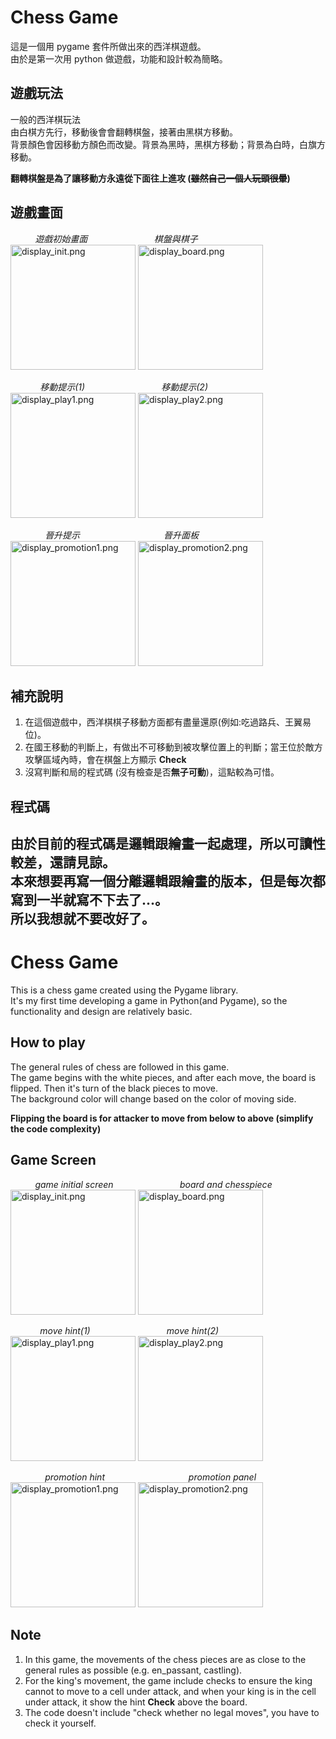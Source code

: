 # Chess Game
這是一個用 pygame 套件所做出來的西洋棋遊戲。  
由於是第一次用 python 做遊戲，功能和設計較為簡略。

## 遊戲玩法
一般的西洋棋玩法  
由白棋方先行，移動後會會翻轉棋盤，接著由黑棋方移動。  
背景顏色會因移動方顏色而改變。背景為黑時，黑棋方移動；背景為白時，白旗方移動。

**翻轉棋盤是為了讓移動方永遠從下面往上進攻 (~~雖然自己一個人玩頭很暈~~)**

## 遊戲畫面
&nbsp;&nbsp;&nbsp;&nbsp;&nbsp;&nbsp;&nbsp;&nbsp;&nbsp;&nbsp;*遊戲初始畫面*&nbsp;&nbsp;&nbsp;&nbsp;&nbsp;&nbsp;&nbsp;&nbsp;&nbsp;&nbsp;&nbsp;&nbsp;&nbsp;&nbsp;&nbsp;&nbsp;&nbsp;&nbsp;&nbsp;&nbsp;&nbsp;&nbsp;&nbsp;&nbsp;&nbsp;&nbsp;&nbsp;*棋盤與棋子*   
<img src="https://github.com/MingMinNa/ChessGame/blob/main/img/Display_img/display_init.png" alt="display_init.png" width="200" height="200">
<img src="https://github.com/MingMinNa/ChessGame/blob/main/img/Display_img/display_board.png" alt="display_board.png" width="200" height="200">  

&nbsp;&nbsp;&nbsp;&nbsp;&nbsp;&nbsp;&nbsp;&nbsp;&nbsp;&nbsp;&nbsp;&nbsp;*移動提示(1)*&nbsp;&nbsp;&nbsp;&nbsp;&nbsp;&nbsp;&nbsp;&nbsp;&nbsp;&nbsp;&nbsp;&nbsp;&nbsp;&nbsp;&nbsp;&nbsp;&nbsp;&nbsp;&nbsp;&nbsp;&nbsp;&nbsp;&nbsp;&nbsp;&nbsp;&nbsp;&nbsp;&nbsp;&nbsp;&nbsp;&nbsp;*移動提示(2)*  
<img src="https://github.com/MingMinNa/ChessGame/blob/main/img/Display_img/display_play1.png" alt="display_play1.png" width="200" height="200">
<img src="https://github.com/MingMinNa/ChessGame/blob/main/img/Display_img/display_play2.png" alt="display_play2.png" width="200" height="200">


&nbsp;&nbsp;&nbsp;&nbsp;&nbsp;&nbsp;&nbsp;&nbsp;&nbsp;&nbsp;&nbsp;&nbsp;&nbsp;&nbsp;*晉升提示*&nbsp;&nbsp;&nbsp;&nbsp;&nbsp;&nbsp;&nbsp;&nbsp;&nbsp;&nbsp;&nbsp;&nbsp;&nbsp;&nbsp;&nbsp;&nbsp;&nbsp;&nbsp;&nbsp;&nbsp;&nbsp;&nbsp;&nbsp;&nbsp;&nbsp;&nbsp;&nbsp;&nbsp;&nbsp;&nbsp;&nbsp;&nbsp;&nbsp;&nbsp;*晉升面板*  
<img src="https://github.com/MingMinNa/ChessGame/blob/main/img/Display_img/display_promotion1.png" alt="display_promotion1.png" width="200" height="200">
<img src="https://github.com/MingMinNa/ChessGame/blob/main/img/Display_img/display_promotion2.png" alt="display_promotion2.png" width="200" height="200">


## 補充說明
1. 在這個遊戲中，西洋棋棋子移動方面都有盡量還原(例如:吃過路兵、王翼易位)。  
2. 在國王移動的判斷上，有做出不可移動到被攻擊位置上的判斷；當王位於敵方攻擊區域內時，會在棋盤上方顯示 **Check**
3. 沒寫判斷和局的程式碼 (沒有檢查是否**無子可動**)，這點較為可惜。

## 程式碼
由於目前的程式碼是邏輯跟繪畫一起處理，所以可讀性較差，還請見諒。  
本來想要再寫一個分離邏輯跟繪畫的版本，但是每次都寫到一半就寫不下去了...。  
所以我想就不要改好了。
---
# Chess Game 
This is a chess game created using the Pygame library.  
It's my first time developing a game in Python(and Pygame), so the functionality and design are relatively basic.  

## How to play
The general rules of chess are followed in this game.  
The game begins with the white pieces, and after each move, the board is flipped. Then it's turn of the black pieces to move.  
The background color will change based on the color of moving side.

**Flipping the board is for attacker to move from below to above (simplify the code complexity)**

## Game Screen
&nbsp;&nbsp;&nbsp;&nbsp;&nbsp;&nbsp;&nbsp;&nbsp;&nbsp;&nbsp;*game initial screen*&nbsp;&nbsp;&nbsp;&nbsp;&nbsp;&nbsp;&nbsp;&nbsp;&nbsp;&nbsp;&nbsp;&nbsp;&nbsp;&nbsp;&nbsp;&nbsp;&nbsp;&nbsp;&nbsp;&nbsp;&nbsp;&nbsp;&nbsp;&nbsp;&nbsp;&nbsp;&nbsp;*board and chesspiece*   
<img src="https://github.com/MingMinNa/ChessGame/blob/main/img/Display_img/display_init.png" alt="display_init.png" width="200" height="200">
<img src="https://github.com/MingMinNa/ChessGame/blob/main/img/Display_img/display_board.png" alt="display_board.png" width="200" height="200">  

&nbsp;&nbsp;&nbsp;&nbsp;&nbsp;&nbsp;&nbsp;&nbsp;&nbsp;&nbsp;&nbsp;&nbsp;*move hint(1)*&nbsp;&nbsp;&nbsp;&nbsp;&nbsp;&nbsp;&nbsp;&nbsp;&nbsp;&nbsp;&nbsp;&nbsp;&nbsp;&nbsp;&nbsp;&nbsp;&nbsp;&nbsp;&nbsp;&nbsp;&nbsp;&nbsp;&nbsp;&nbsp;&nbsp;&nbsp;&nbsp;&nbsp;&nbsp;&nbsp;&nbsp;*move hint(2)*  
<img src="https://github.com/MingMinNa/ChessGame/blob/main/img/Display_img/display_play1.png" alt="display_play1.png" width="200" height="200">
<img src="https://github.com/MingMinNa/ChessGame/blob/main/img/Display_img/display_play2.png" alt="display_play2.png" width="200" height="200">


&nbsp;&nbsp;&nbsp;&nbsp;&nbsp;&nbsp;&nbsp;&nbsp;&nbsp;&nbsp;&nbsp;&nbsp;&nbsp;&nbsp;*promotion hint*&nbsp;&nbsp;&nbsp;&nbsp;&nbsp;&nbsp;&nbsp;&nbsp;&nbsp;&nbsp;&nbsp;&nbsp;&nbsp;&nbsp;&nbsp;&nbsp;&nbsp;&nbsp;&nbsp;&nbsp;&nbsp;&nbsp;&nbsp;&nbsp;&nbsp;&nbsp;&nbsp;&nbsp;&nbsp;&nbsp;&nbsp;&nbsp;&nbsp;&nbsp;*promotion panel*  
<img src="https://github.com/MingMinNa/ChessGame/blob/main/img/Display_img/display_promotion1.png" alt="display_promotion1.png" width="200" height="200">
<img src="https://github.com/MingMinNa/ChessGame/blob/main/img/Display_img/display_promotion2.png" alt="display_promotion2.png" width="200" height="200">


## Note
1. In this game, the movements of the chess pieces are as close to the general rules as possible (e.g. en_passant, castling).
2. For the king's movement, the game include checks to ensure the king cannot to move to a cell under attack, and when your king is in the cell under attack, it show the hint **Check** above the board.
3. The code doesn't include "check whether no legal moves", you have to check it yourself.